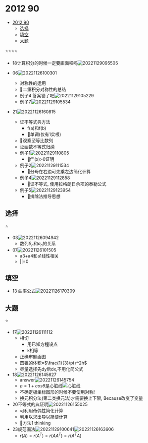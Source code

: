 # 2012 90

- [2012 90](#2012-90)
  - [选择](#选择)
  - [填空](#填空)
  - [大题](#大题)

⭐⭐⭐⭐

- 18计算积分的时候一定要画面积吗![20221129095505](https://raw.githubusercontent.com/Logible/Image/main/note_image/20221129095505.png)

- 06![20221126100301](https://raw.githubusercontent.com/Logible/Image/main/note_image/20221126100301.png)
  - 对称性的运用
  - 💚二重积分对称性的总结
  - 例子4 答案错了吧![20221129105229](https://raw.githubusercontent.com/Logible/Image/main/note_image/20221129105229.png)
  - 例子7![20221129105534](https://raw.githubusercontent.com/Logible/Image/main/note_image/20221129105534.png)

- 21![20221126160815](https://raw.githubusercontent.com/Logible/Image/main/note_image/20221126160815.png)
  - 证不等式典方法
    - f(a)和f(b)
    - 💚单调(仅有1实根)
  - 💚观察至等比数列
  - 证函数不等式归纳
  - 例子1![20221129110805](https://raw.githubusercontent.com/Logible/Image/main/note_image/20221129110805.png)
    - 💚f''(x)>0证明
  - 例子2![20221129111534](https://raw.githubusercontent.com/Logible/Image/main/note_image/20221129111534.png)
    - 💚分母在右边可先乘左边简化计算
  - 例子4![20221129112858](https://raw.githubusercontent.com/Logible/Image/main/note_image/20221129112858.png)
    - 💚证不等式, 使用拉格朗日余项的泰勒公式
  - 例子5![20221129123954](https://raw.githubusercontent.com/Logible/Image/main/note_image/20221129123954.png)
    - 💚排除法推导思想

## 选择

⭐

- 03![20221126094942](https://raw.githubusercontent.com/Logible/Image/main/note_image/20221126094942.png)
  - 数列${S_n}$和${a_n}$的关系
- 07![20221126101505](https://raw.githubusercontent.com/Logible/Image/main/note_image/20221126101505.png)
  - a3+a4和a1线性相关
  - ||=0

## 填空

- 13 曲率公式![20221126170309](https://raw.githubusercontent.com/Logible/Image/main/note_image/20221126170309.png)

## 大题

⭐

- 17![20221126111112](https://raw.githubusercontent.com/Logible/Image/main/note_image/20221126111112.png)
  - 相切
    - 用已知方程设点
    - k相等
  - 正确审题画图
  - 圆锥的体积=$\frac{1}{3}\pi r^2h$
  - 尽量选择先dy后dx,不用化简公式
- 18![20221126145627](https://raw.githubusercontent.com/Logible/Image/main/note_image/20221126145627.png)
  - answer![20221126145754](https://raw.githubusercontent.com/Logible/Image/main/note_image/20221126145754.png)
  - $\rho = 1 + cos\theta$是心脏线![心脏线](https://upload.wikimedia.org/wikipedia/commons/thumb/6/63/CardioidsLabeled.PNG/350px-CardioidsLabeled.PNG)
  - 不确定极坐标图形的时候不要使用对称!
  - 换元积分法(第二类换元法)才需要换上下限, Because改变了变量
- 20不等式的典证明![20221126155025](https://raw.githubusercontent.com/Logible/Image/main/note_image/20221126155025.png)
  - 可利用奇偶性简化计算
  - 利用以求出导以简便计算
  - 💚方法1 thinking
- 23规范画法![20221129100641](https://raw.githubusercontent.com/Logible/Image/main/note_image/20221129100641.png)![20221126163606](https://raw.githubusercontent.com/Logible/Image/main/note_image/20221126163606.png)
  - $r(A)=r(A^T)=r(AA^T)=r(A^TA)$
